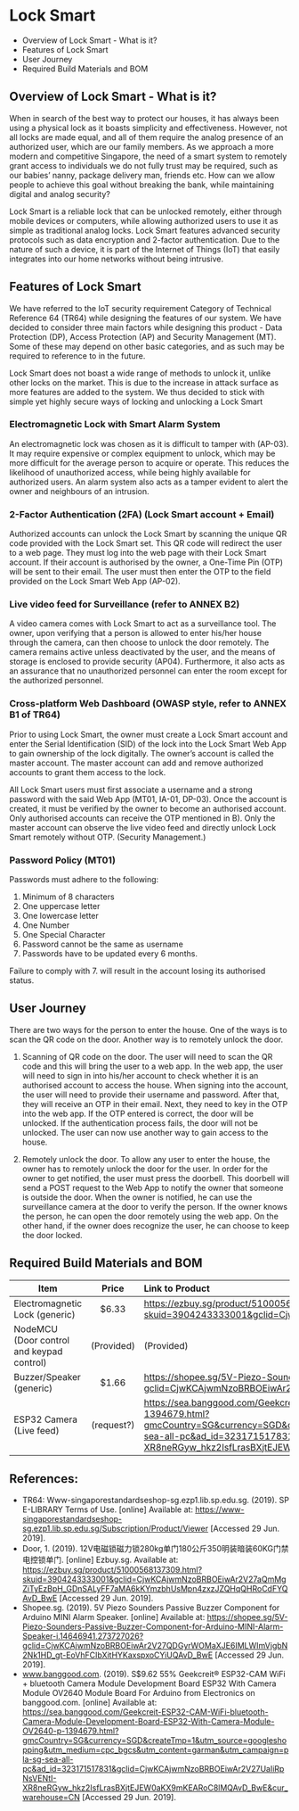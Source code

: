 # Lock Smart

- Overview of Lock Smart - What is it?
- Features of Lock Smart
- User Journey
- Required Build Materials and BOM

## Overview of Lock Smart - What is it?

When in search of the best way to protect our houses, it has always been using a physical lock as it boasts simplicity and effectiveness. However, not all locks are made equal, and all of them require the analog presence of an authorized user, which are our family members. As we approach a more modern and competitive Singapore, the need of a smart system to remotely grant access to individuals we do not fully trust may be required, such as our babies’ nanny, package delivery man, friends etc.  How can we allow people to achieve this goal without breaking the bank, while maintaining digital and analog security? 

Lock Smart is a reliable lock that can be unlocked remotely, either through mobile devices or computers, while allowing authorized users to use it as simple as traditional analog locks. Lock Smart features advanced security protocols such as data encryption and 2-factor authentication. Due to the nature of such a device, it is part of the Internet of Things (IoT) that easily integrates into our home networks without being intrusive. 

## Features of Lock Smart 
	
We have referred to the IoT security requirement Category of Technical Reference 64 (TR64) while designing the features of our system. We have decided to consider three main factors while designing this product - Data Protection (DP), Access Protection (AP) and Security Management (MT). Some of these may depend on other basic categories, and as such may be required to reference to in the future.

Lock Smart does not boast a wide range of methods to unlock it, unlike other locks on the market. This is due to the increase in attack surface as more features are added to the system. We thus decided to stick with simple yet highly secure ways of locking and unlocking a Lock Smart

### Electromagnetic Lock with Smart Alarm System

An electromagnetic lock was chosen as it is difficult to tamper with (AP-03). It may require expensive or complex equipment to unlock, which may be more difficult for the average person to acquire or operate. This reduces the likelihood of unauthorized access, while being highly available for authorized users. An alarm system also acts as a tamper evident to alert the owner and neighbours of an intrusion. 

### 2-Factor Authentication (2FA) (Lock Smart account + Email)

Authorized accounts can unlock the Lock Smart by scanning the unique QR code provided with the Lock Smart set. This QR code will redirect the user to a web page. They must log into the web page with their Lock Smart account. If their account is authorised by the owner, a One-Time Pin (OTP) will be sent to their email. The user must then enter the OTP to the field provided on the Lock Smart Web App (AP-02).

### Live video feed for Surveillance (refer to ANNEX B2)

A video camera comes with Lock Smart to act as a surveillance tool. The owner, upon verifying that a person is allowed to enter his/her house through the camera, can then choose to unlock the door remotely. The camera remains active unless deactivated by the user, and the means of storage is enclosed to provide security (AP04). Furthermore, it also acts as an assurance that no unauthorized personnel can enter the room except for the authorized personnel.

### Cross-platform Web Dashboard (OWASP style, refer to ANNEX B1 of TR64)
	
Prior to using Lock Smart, the owner must create a Lock Smart account and enter the Serial Identification (SID) of the lock into the Lock Smart Web App to gain ownership of the lock digitally. The owner’s account is called the master account. The master account can add and remove authorized accounts to grant them access to the lock.

All Lock Smart users must first associate a username and a strong password with the said Web App (MT01, IA-01, DP-03). Once the account is created, it must be verified by the owner to become an authorised account. Only authorised accounts can receive the OTP mentioned in B). Only the master account can observe the live video feed and directly unlock Lock Smart remotely without OTP. (Security Management.)

### Password Policy (MT01)

Passwords must adhere to the following:
1.	Minimum of 8 characters
2.	One uppercase letter
3.	One lowercase letter
4.	One Number
5.	One Special Character
6.	Password cannot be the same as username
7.	Passwords have to be updated every 6 months. 

Failure to comply with 7. will result in the account losing its authorised status.

## User Journey

There are two ways for the person to enter the house. One of the ways is to scan the QR code on the door. Another way is to remotely unlock the door.

1. Scanning of QR code on the door.
    The user will need to scan the QR code and this will bring the user to a web app. In the web app, the user will need to sign in into his/her account to check whether it is an authorised account to access the house. When signing into the account, the user will need to provide their username and password. After that, they will receive an OTP in their email. Next, they need to key in the OTP into the web app. If the OTP entered is correct, the door will be unlocked. If the authentication process fails, the door will not be unlocked. The user can now use another way to gain access to the house.

2. Remotely unlock the door.
    To allow any user to enter the house, the owner has to remotely unlock the door for the user. In order for the owner to get notified, the user must press the doorbell. This doorbell will send a POST request to the Web App to notify the owner that someone is outside the door. When the owner is notified, he can use the surveillance camera at the door to verify the person. If the owner knows the person, he can open the door remotely using the web app. On the other hand, if the owner does recognize the user, he can choose to keep the door locked.


## Required Build Materials and BOM

| Item | Price | Link to Product|
| ---- | :---: | :------------- |
| Electromagnetic Lock (generic) | $6.33 | https://ezbuy.sg/product/51000568137309.html?skuid=3904243333001&gclid=CjwKCAjwmNzoBRBOEiwAr2V27aQmMgZiTyEzBpH_GDnSALyFF7aMA6kKYmzbhUsMpn4zxzJZQHqQHRoCdFYQAvD_BwE|
| NodeMCU (Door control and keypad control) | (Provided) | (Provided) |
| Buzzer/Speaker (generic) | $1.66 | https://shopee.sg/5V-Piezo-Sounders-Passive-Buzzer-Component-for-Arduino-MINI-Alarm-Speaker-i.14646941.273727026?gclid=CjwKCAjwmNzoBRBOEiwAr2V27QDGyrWOMaXJE6IMLWImVjgbN2Nk1HD_gt-EoVhFCIbXitHYKaxspxoCYiUQAvD_BwE |
| ESP32 Camera (Live feed) | (request?) | https://sea.banggood.com/Geekcreit-ESP32-CAM-WiFi-bluetooth-Camera-Module-Development-Board-ESP32-With-Camera-Module-OV2640-p-1394679.html?gmcCountry=SG&currency=SGD&createTmp=1&utm_source=googleshopping&utm_medium=cpc_bgcs&utm_content=garman&utm_campaign=pla-sg-sea-all-pc&ad_id=323171517831&gclid=CjwKCAjwmNzoBRBOEiwAr2V27UaIiRpNsVENtI-XR8neRGyw_hkz2IsfLrasBXjtEJEW0aKX9mKEARoC8lMQAvD_BwE&cur_warehouse=CN|

## References:
- TR64: Www-singaporestandardseshop-sg.ezp1.lib.sp.edu.sg. (2019). SP E-LIBRARY Terms of Use. [online] Available at: https://www-singaporestandardseshop-sg.ezp1.lib.sp.edu.sg/Subscription/Product/Viewer [Accessed 29 Jun. 2019].
- Door, 1. (2019). 12V电磁锁磁力锁280kg单门180公斤350明装暗装60KG门禁电控锁单门. [online] Ezbuy.sg. Available at: https://ezbuy.sg/product/51000568137309.html?skuid=3904243333001&gclid=CjwKCAjwmNzoBRBOEiwAr2V27aQmMgZiTyEzBpH_GDnSALyFF7aMA6kKYmzbhUsMpn4zxzJZQHqQHRoCdFYQAvD_BwE [Accessed 29 Jun. 2019].
- Shopee.sg. (2019). 5V Piezo Sounders Passive Buzzer Component for Arduino MINI Alarm Speaker. [online] Available at: https://shopee.sg/5V-Piezo-Sounders-Passive-Buzzer-Component-for-Arduino-MINI-Alarm-Speaker-i.14646941.273727026?gclid=CjwKCAjwmNzoBRBOEiwAr2V27QDGyrWOMaXJE6IMLWImVjgbN2Nk1HD_gt-EoVhFCIbXitHYKaxspxoCYiUQAvD_BwE [Accessed 29 Jun. 2019].
- www.banggood.com. (2019). S$9.62 55% Geekcreit® ESP32-CAM WiFi + bluetooth Camera Module Development Board ESP32 With Camera Module OV2640  Module Board For Arduino from Electronics on banggood.com. [online] Available at: https://sea.banggood.com/Geekcreit-ESP32-CAM-WiFi-bluetooth-Camera-Module-Development-Board-ESP32-With-Camera-Module-OV2640-p-1394679.html?gmcCountry=SG&currency=SGD&createTmp=1&utm_source=googleshopping&utm_medium=cpc_bgcs&utm_content=garman&utm_campaign=pla-sg-sea-all-pc&ad_id=323171517831&gclid=CjwKCAjwmNzoBRBOEiwAr2V27UaIiRpNsVENtI-XR8neRGyw_hkz2IsfLrasBXjtEJEW0aKX9mKEARoC8lMQAvD_BwE&cur_warehouse=CN [Accessed 29 Jun. 2019].